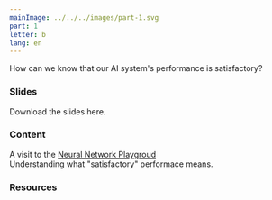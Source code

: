 ```yaml
---
mainImage: ../../../images/part-1.svg
part: 1
letter: b
lang: en
---
```


<div class="content">
How can we know that our AI system's performance is satisfactory?

### Slides
Download the slides here.

### Content
A visit to the [Neural Network Playgroud](https://playground.tensorflow.org/#activation=tanh&batchSize=10&dataset=circle&regDataset=reg-plane&learningRate=0.03&regularizationRate=0&noise=0&networkShape=&seed=0.30857&showTestData=false&discretize=false&percTrainData=50&x=true&y=true&xTimesY=false&xSquared=false&ySquared=false&cosX=false&sinX=false&cosY=false&sinY=false&collectStats=false&problem=classification&initZero=false&hideText=false)\
Understanding what "satisfactory" performace means.

### Resources

</div>
